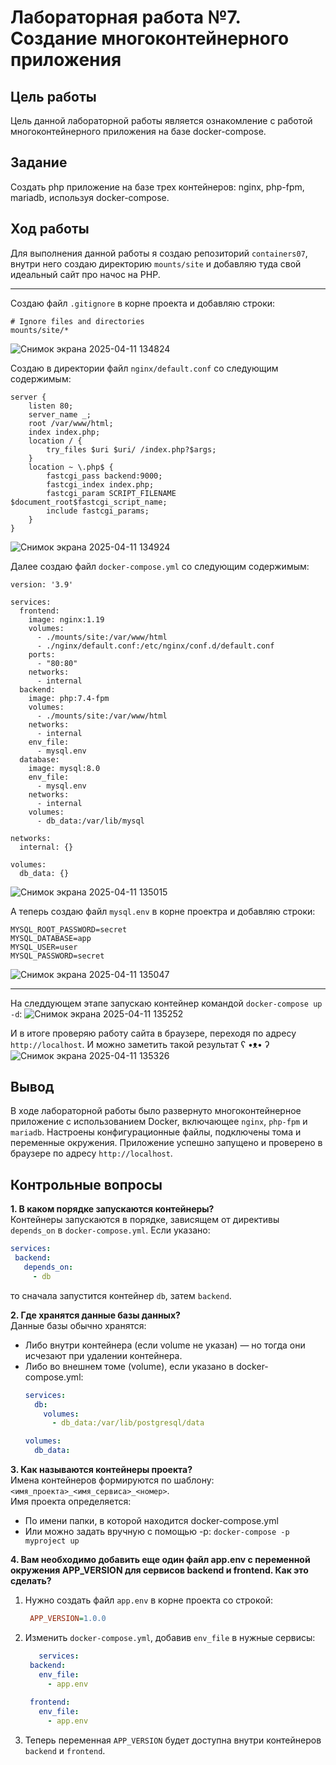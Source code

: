 # Лабораторная работа №7. Создание многоконтейнерного приложения

## Цель работы
Цель данной лабораторной работы является ознакомление с работой многоконтейнерного приложения на базе docker-compose.  

## Задание
Создать php приложение на базе трех контейнеров: nginx, php-fpm, mariadb, используя docker-compose. 

## Ход работы
Для выполнения данной работы я создаю репозиторий `containers07`, внутри него создаю директорию `mounts/site` и добавляю туда свой идеальный сайт про начос на PHP.  

---
Создаю файл `.gitignore` в корне проекта и добавляю строки:
```
# Ignore files and directories
mounts/site/*
```
![Снимок экрана 2025-04-11 134824](https://github.com/user-attachments/assets/9fea4a79-4165-4219-a0ba-85dc116aa73a)  

Создаю в директории файл `nginx/default.conf` со следующим содержимым:
```
server {
    listen 80;
    server_name _;
    root /var/www/html;
    index index.php;
    location / {
        try_files $uri $uri/ /index.php?$args;
    }
    location ~ \.php$ {
        fastcgi_pass backend:9000;
        fastcgi_index index.php;
        fastcgi_param SCRIPT_FILENAME $document_root$fastcgi_script_name;
        include fastcgi_params;
    }
}
```
![Снимок экрана 2025-04-11 134924](https://github.com/user-attachments/assets/3d6c8a5e-97a9-4677-a779-206219727450)  

Далее создаю файл `docker-compose.yml` со следующим содержимым:
```
version: '3.9'

services:
  frontend:
    image: nginx:1.19
    volumes:
      - ./mounts/site:/var/www/html
      - ./nginx/default.conf:/etc/nginx/conf.d/default.conf
    ports:
      - "80:80"
    networks:
      - internal
  backend:
    image: php:7.4-fpm
    volumes:
      - ./mounts/site:/var/www/html
    networks:
      - internal
    env_file:
      - mysql.env
  database:
    image: mysql:8.0
    env_file:
      - mysql.env
    networks:
      - internal
    volumes:
      - db_data:/var/lib/mysql

networks:
  internal: {}

volumes:
  db_data: {}
```
![Снимок экрана 2025-04-11 135015](https://github.com/user-attachments/assets/a896a402-4898-439e-915f-3ef622037371)  

А теперь создаю файл `mysql.env` в корне проектра и добавляю строки:
```
MYSQL_ROOT_PASSWORD=secret
MYSQL_DATABASE=app
MYSQL_USER=user
MYSQL_PASSWORD=secret
```
![Снимок экрана 2025-04-11 135047](https://github.com/user-attachments/assets/362720f6-1c3e-4fdb-a583-38c842329779)  

---
На следдующем этапе запускаю контейнер командой `docker-compose up -d`:
![Снимок экрана 2025-04-11 135252](https://github.com/user-attachments/assets/976dbc6e-8119-4e47-ab25-60bfeb735f72)  

И в итоге проверяю работу сайта в браузере, переходя по адресу `http://localhost`. И можно заметить такой результат ʕ •ᴥ• ʔ 
![Снимок экрана 2025-04-11 135326](https://github.com/user-attachments/assets/56efec3b-bf95-40cb-acba-f55409e38ff6)  

## Вывод
В ходе лабораторной работы было развернуто многоконтейнерное приложение с использованием Docker, включающее `nginx`, `php-fpm` и `mariadb`. Настроены конфигурационные файлы, подключены тома и переменные окружения. Приложение успешно запущено и проверено в браузере по адресу `http://localhost`.

## Контрольные вопросы
**1. В каком порядке запускаются контейнеры?**  
 Контейнеры запускаются в порядке, зависящем от директивы `depends_on` в `docker-compose.yml`. Если указано:
 ```yaml
services:
  backend:
    depends_on:
      - db
```
то сначала запустится контейнер `db`, затем `backend`.

**2. Где хранятся данные базы данных?**  
Данные базы обычно хранятся:
- Либо внутри контейнера (если volume не указан) — но тогда они исчезают при удалении контейнера.
- Либо во внешнем томе (volume), если указано в docker-compose.yml:
  ```yaml
  services:
    db:
      volumes:
        - db_data:/var/lib/postgresql/data

  volumes:
    db_data:
  ```

**3. Как называются контейнеры проекта?**  
Имена контейнеров формируются по шаблону: `<имя_проекта>_<имя_сервиса>_<номер>`.  
Имя проекта определяется:
- По имени папки, в которой находится docker-compose.yml
- Или можно задать вручную с помощью -p: `docker-compose -p myproject up`

**4. Вам необходимо добавить еще один файл app.env с переменной окружения APP_VERSION для сервисов backend и frontend. Как это сделать?** 
1. Нужно создать файл `app.env` в корне проекта со строкой:
   ```ini
    APP_VERSION=1.0.0
   ```
2. Изменить `docker-compose.yml`, добавив `env_file` в нужные сервисы:
   ```yaml
      services:
    backend:
      env_file:
        - app.env
  
    frontend:
      env_file:
        - app.env
   ```  
3. Теперь переменная `APP_VERSION` будет доступна внутри контейнеров `backend` и `frontend`.
